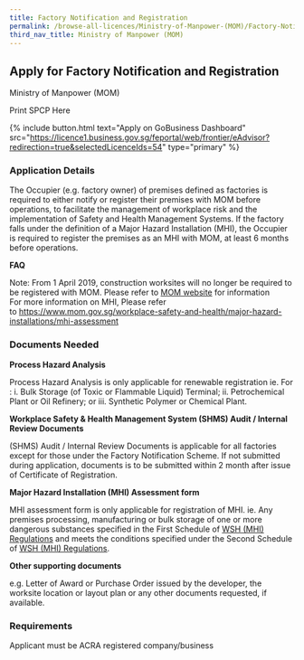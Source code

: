 ```yaml
---
title: Factory Notification and Registration
permalink: /browse-all-licences/Ministry-of-Manpower-(MOM)/Factory-Notification-and-Registration
third_nav_title: Ministry of Manpower (MOM)
---
```


## Apply for Factory Notification and Registration

Ministry of Manpower (MOM)

Print SPCP Here


{% include button.html text="Apply on GoBusiness Dashboard" src="https://licence1.business.gov.sg/feportal/web/frontier/eAdvisor?redirection=true&selectedLicenceIds=54" type="primary" %}

### Application Details

<p>The Occupier (e.g. factory owner) of premises defined as factories is required to either notify or register their premises with MOM before operations, to facilitate the management of workplace risk and the implementation of Safety and Health Management Systems. If the factory falls under the definition of a Major Hazard Installation (MHI), the Occupier is required to register the premises as an MHI with MOM, at least 6 months before operations.</p>
<p><strong>FAQ</strong></p>
<p>Note: From 1 April 2019, construction worksites will no longer be required to be registered with MOM. Please refer to&nbsp;<a href="https://www.mom.gov.sg/workplace-safety-and-health/factory-notification-and-registration/requirements-for-factories" target="_blank" rel="noopener">MOM website</a>&nbsp;for information<br />For more information on MHI, Please refer to&nbsp;<a href="https://www.mom.gov.sg/workplace-safety-and-health/major-hazard-installations/mhi-assessment" target="_blank" rel="noopener">https://www.mom.gov.sg/workplace-safety-and-health/major-hazard-installations/mhi-assessment</a></p>

### Documents Needed

<p><strong>Process Hazard Analysis</strong></p>
<p>Process Hazard Analysis is only applicable for renewable registration ie. For : i. Bulk Storage (of Toxic or Flammable Liquid) Terminal; ii. Petrochemical Plant or Oil Refinery; or iii. Synthetic Polymer or Chemical Plant.</p>
<p><strong>Workplace Safety &amp; Health Management System (SHMS) Audit / Internal Review Documents</strong></p>
<p>(SHMS) Audit / Internal Review Documents is applicable for all factories except for those under the Factory Notification Scheme. If not submitted during application, documents is to be submitted within 2 month after issue of Certificate of Registration.</p>
<p><strong>Major Hazard Installation (MHI) Assessment form</strong></p>
<p>MHI assessment form is only applicable for registration of MHI. ie. Any premises processing, manufacturing or bulk storage of one or more dangerous substances specified in the First Schedule of&nbsp;<a href="http://statutes.agc.gov.sg/aol/search/display/view.w3p;page=0;query=CompId%3Ad0a5a91e-1319-499a-8fda-e401fae9663a;rec=0;resUrl=http%3A%2F%2Fstatutes.agc.gov.sg%2Faol%2Fbrowse%2FyearResults.w3p%3BpNum%3D5%3Btype%3DslGaz%3Byear%3D2017" target="_new"><u>WSH (MHI) Regulations</u></a>&nbsp;and meets the conditions specified under the Second Schedule of&nbsp;<a href="http://statutes.agc.gov.sg/aol/search/display/view.w3p;page=0;query=CompId%3Ad0a5a91e-1319-499a-8fda-e401fae9663a;rec=0;resUrl=http%3A%2F%2Fstatutes.agc.gov.sg%2Faol%2Fbrowse%2FyearResults.w3p%3BpNum%3D5%3Btype%3DslGaz%3Byear%3D2017" target="_new"><u>WSH (MHI) Regulations</u></a>.</p>
<p><strong>Other supporting documents</strong></p>
<p>e.g. Letter of Award or Purchase Order issued by the developer, the worksite location or layout plan or any other documents requested, if available.</p>

### Requirements

Applicant must be ACRA registered company/business

